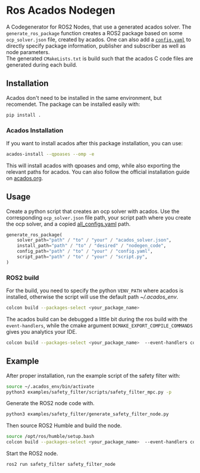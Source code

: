 # Ros Acados Nodegen
A Codegenerator for ROS2 Nodes, that use a generated acados solver. 
The `generate_ros_package` function creates a ROS2 package based on some `ocp_solver.json` file, created by acados. 
One can also add a [`config.yaml`](ros_acados_nodegen/config/all_configs.yaml) to directly specify 
package information, publisher and subscriber as well as node parameters.   
The generated `CMakeLists.txt` is build such that the acados C code files are generated during each build.

## Installation
Acados don't need to be installed in the same environment, but recomendet.
The package can be installed easily with:
```bash
pip install .
```

### Acados Installation
If you want to install acados after this package installation, you can use:
```bash
acados-install --qpoases --omp -e
```
This will install acados with qpoases and omp, while also exporting the relevant paths for acados. 
You can also follow the official installation guide on [acados.org](https://docs.acados.org/installation).


## Usage
Create a python script that creates an ocp solver with acados. Use the corresponding `ocp_solver.json` file path, your script path where you create the ocp solver, and a copied [all_configs.yaml](/ros_acados_nodegen/config/all_configs.yaml) path.

```python
generate_ros_package(
    solver_path="path" / "to" / "your" / "acados_solver.json",
    install_path="path" / "to" / "desired" / "nodegen_code",
    config_path="path" / "to" / "your" / "config.yaml",
    script_path="path" / "to" / "your" / "script.py",
)
```

### ROS2 build
For the build, you need to specify the python `VENV_PATH` where acados is installed, otherwise the script will use the default path *~/.acados_env*.

```bash
colcon build --packages-select <your_package_name>
```

The acados build can be debugged a little bit during the ros build with the `event-handlers`, while the cmake argument `DCMAKE_EXPORT_COMPILE_COMMANDS` gives you analytics your IDE. 
```bash
colcon build --packages-select <your_package_name>  --event-handlers console_direct+ --cmake-args -DVENV_PYTHON_EXECUTABLE=~/.acados_env -DCMAKE_EXPORT_COMPILE_COMMANDS=1 
```

## Example
After proper installation, run the example script of the safety filter with:
```bash
source ~/.acados_env/bin/activate
python3 examples/safety_filter/scripts/safety_filter_mpc.py -p
```

Generate the ROS2 node code with.
```bash
python3 examples/safety_filter/generate_safety_filter_node.py 
```

Then source ROS2 Humble and build the node.
```bash
source /opt/ros/humble/setup.bash
colcon build --packages-select <your_package_name>  --event-handlers console_direct+ --cmake-args -DVENV_PYTHON_EXECUTABLE=~/.acados_env -DCMAKE_EXPORT_COMPILE_COMMANDS=1 
```

Start the ROS2 node.
```bash
ros2 run safety_filter safety_filter_node
```